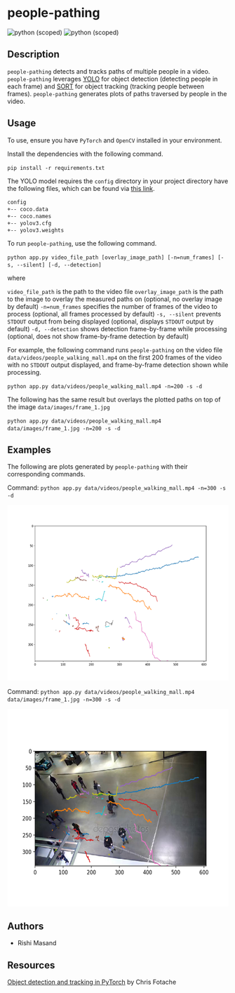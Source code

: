 # people-pathing

![python (scoped)](https://img.shields.io/badge/python-%3E%3D3.7.6-brightgreen.svg)
![python (scoped)](https://img.shields.io/badge/pip-%3E%3D20.0.2-brightgreen.svg)

## Description
`people-pathing` detects and tracks paths of multiple people in a video. `people-pathing` leverages [YOLO](https://arxiv.org/abs/1506.02640) for object detection (detecting people in each frame) and [SORT](https://arxiv.org/abs/1602.00763) for object tracking (tracking people between frames). `people-pathing` generates plots of paths traversed by people in the video.

## Usage
To use, ensure you have `PyTorch` and `OpenCV` installed in your environment.

Install the dependencies with the following command.

`pip install -r requirements.txt`

The YOLO model requires the `config` directory in your project directory have the following files, which can be found via [this link](https://pjreddie.com/darknet/yolo/).

```
config
+-- coco.data
+-- coco.names
+-- yolov3.cfg
+-- yolov3.weights
```

To run `people-pathing`, use the following command.

`python app.py video_file_path [overlay_image_path] [-n=num_frames] [-s, --silent] [-d, --detection]`

where

`video_file_path` is the path to the video file
`overlay_image_path` is the path to the image to overlay the measured paths on (optional, no overlay image by default)
`-n=num_frames` specifies the number of frames of the video to process (optional, all frames processed by default)
`-s, --silent` prevents `STDOUT` output from being displayed (optional, displays `STDOUT` output by default)
`-d, --detection` shows detection frame-by-frame while processing (optional, does not show frame-by-frame detection by default)

For example, the following command runs `people-pathing` on the video file `data/videos/people_walking_mall.mp4` on the first 200 frames of the video with no `STDOUT` output displayed, and frame-by-frame detection shown while processing.

`python app.py data/videos/people_walking_mall.mp4 -n=200 -s -d`

The following has the same result but overlays the plotted paths on top of the image `data/images/frame_1.jpg`

`python app.py data/videos/people_walking_mall.mp4 data/images/frame_1.jpg -n=200 -s -d`

## Examples

The following are plots generated by `people-pathing` with their corresponding commands.

Command: `python app.py data/videos/people_walking_mall.mp4 -n=300 -s -d`

<p float="left" align="center">
  <img src="readme_assets/paths_plot.png" width="600" height="400"/>
</p>

Command: `python app.py data/videos/people_walking_mall.mp4 data/images/frame_1.jpg -n=300 -s -d`

<p float="left" align="center">
  <img src="readme_assets/paths_plot_overlayed.png" width="600" height="450"/>
</p>

## Authors

* Rishi Masand

## Resources

[Object detection and tracking in PyTorch](https://towardsdatascience.com/object-detection-and-tracking-in-pytorch-b3cf1a696a98) by Chris Fotache
